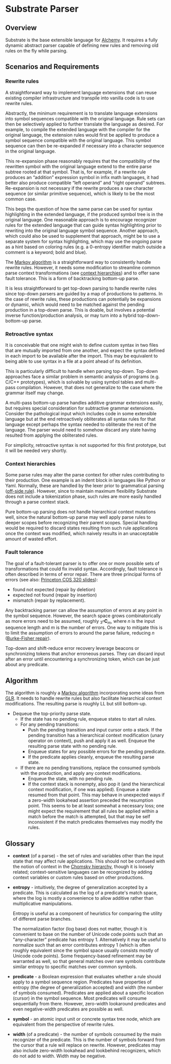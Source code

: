 # Substrate Parser

## Overview
Substrate is the base extensible language for [Alchemy](README.md). It requires a fully dynamic abstract parser capable of defining new rules and removing old rules on the fly while parsing.

## Scenarios and Requirements
### Rewrite rules
A straightforward way to implement language extensions that can reuse existing compiler infrastructure and transpile into vanilla code is to use rewrite rules.

Abstractly, the minimum requirement is to translate language extensions into symbol sequences compatible with the original language. Rule sets can then be selectively applied to further translate the language as desired. For example, to compile the extended language with the compiler for the original language, the extension rules would first be applied to produce a symbol sequence compatible with the original language. This symbol sequence can then be re-expanded if necessary into a character sequence in the original language.

This re-expansion phase reasonably requires that the compatibility of the rewritten symbol with the original language extend to the entire parse subtree rooted at that symbol. That is, for example, if a rewrite rule produces an “addition” expression symbol in infix math languages, it had better also produce compatible “left operand” and “right operand” subtrees. Re-expansion is not necessary if the rewrite produces a raw character sequence (or similar primitive sequence), which is likely to be the most common case.

This begs the question of how the same parse can be used for syntax highlighting in the extended language, if the produced symbol tree is in the original language. One reasonable approach is to encourage recognizer rules for the extended language that can guide syntax highlighting prior to rewriting into the original language symbol sequence. Another approach, which could also be used to supplement that approach, might be to use a separate system for syntax highlighting, which may use the ongoing parse as a hint based on coloring rules (e.g. a 0-entropy identifier match outside a comment is a keyword; bold and blue).

The [Markov algorithm](https://en.wikipedia.org/wiki/Markov_algorithm) is a straightforward way to consistently handle rewrite rules. However, it needs some modification to streamline common parse context transformations (see [context hierarchies](#context-hierarchies)) and to offer sane fault tolerance. This is a form of backtracking bottom-up parse.

It is less straightforward to get top-down parsing to handle rewrite rules since top-down parsers are guided by a map of productions to patterns. In the case of rewrite rules, these productions can potentially be expansions or dynamic, which would need to be matched against the pending production in a top-down parse. This is doable, but involves a potential inverse function/production analysis, or may turn into a hybrid top-down-bottom-up parse.

### Retroactive syntax
It is conceivable that one might wish to define custom syntax in two files that are mutually imported from one another, and expect the syntax defined in each import to be available after the import. This may be equivalent to being able to use syntax in a file at a point ahead of its definition.

This is particularly difficult to handle when parsing top-down. Top-down approaches face a similar problem in semantic analysis of programs (e.g. C/C++ prototypes), which is solvable by using symbol tables and multi-pass compilation. However, that does not generalize to the case where the grammar itself may change.

A multi-pass bottom-up parse handles additive grammar extensions easily, but requires special consideration for subtractive grammar extensions. Consider the pathological input which includes code in some extensible language but at the end retroactively obliterates all syntax rules for that language except perhaps the syntax needed to obliterate the rest of the language. The parser would need to somehow discard any state having resulted from applying the obliterated rules.

For simplicity, retroactive syntax is not supported for this first prototype, but it will be needed very shortly.

### Context hierarchies
Some parse rules may alter the parse context for other rules contributing to their production. One example is an indent block in languages like Python or Yaml. Normally, these are handled by the lexer prior to grammatical parsing ([off-side rule](https://en.wikipedia.org/wiki/Off-side_rule)). However, since to maintain maximum flexibility Substrate does not include a tokenization phase, such rules are more easily handled through a parse context stack.

Pure bottom-up parsing does not handle hierarchical context mutations well, since the natural bottom-up parse may well apply parse rules to deeper scopes before recognizing their parent scopes. Special handling would be required to discard states resulting from such rule applications once the context was modified, which naively results in an unacceptable amount of wasted effort.

### Fault tolerance
The goal of a fault-tolerant parser is to offer one or more possible sets of transformations that could fix invalid syntax. Accordingly, fault tolerance is often described in terms of error repair. There are three principal forms of errors (see also: [Princeton COS 320 slides](http://www.cs.princeton.edu/courses/archive/spr05/cos320/notes/7-parsing-error.ppt)):
* found not expected (repair by deletion)
* expected not found (repair by insertion)
* mismatch (repair by replacement).

Any backtracking parser can allow the assumption of errors at any point in the symbol sequence. However, the search space grows combinatorically as more errors need to be assumed, roughly <sub>3<sup>*n*</sup></sub>**C**<sub>*m*</sub>, where *n* is the input sequence length and *m* is the number of errors. One way to mitigate this is to limit the assumption of errors to around the parse failure, reducing *n* ([Burke-Fisher repair](https://en.wikipedia.org/wiki/Burke%E2%80%93Fisher_error_repair)).

Top-down and shift-reduce error recovery leverage beacons or synchronizing tokens that anchor erroneous parses. They can discard input after an error until encountering a synchronizing token, which can be just about any predicate.

## Algorithm

The algorithm is roughly a [Markov algorithm](https://en.wikipedia.org/wiki/Markov_algorithm) incorporating some ideas from [GLR](https://en.wikipedia.org/wiki/GLR_parser). It needs to handle rewrite rules but also facilitate hierarchical context modifications. The resulting parse is roughly LL but still bottom-up.

* Dequeue the top-priority parse state.
  * If the state has no pending rule, enqueue states to start all rules.
  * For any pending transitions:
    * Push the pending transition and input cursor onto a stack. If the pending transition has a hierarchical context modification (unary operator on context), push and apply it as well. Enqueue the resulting parse state with no pending rule.
    * Enqueue states for any possible errors for the pending predicate.
    * If the predicate applies cleanly, enqueue the resulting parse state.
  * If there are no pending transitions, replace the consumed symbols with the production, and apply any context modifications.
    * Enqueue the state, with no pending rule.
    * If the context stack is nonempty, also pop it (and the hierarchical context modification, if one was applied). Enqueue a state resumed from that point. This may behave in unexpected ways if a zero-width lookahead assertion preceded the resumption point. This seems to be at least somewhat a necessary loss; one might expect the requirement that all rules be applied within a match before the match is attempted, but that may be self inconsistent if the match predicates themselves may modify the rules.

## Glossary
* **context** (of a parse) - the set of rules and variables other than the input state that may affect rule applications. This should not be confused with the notion of context in the [Chomsky hierarchy](https://en.wikipedia.org/wiki/Chomsky_hierarchy#The_hierarchy), though it is loosely related; context-sensitive languages can be recognized by adding context variables or custom rules based on other productions.
* **entropy** - intuitively, the degree of generalization accepted by a predicate. This is calculated as the log of a predicate's match space, where the log is mostly a convenience to allow additive rather than multiplicative manipulations.

  Entropy is useful as a component of heuristics for comparing the utility of different parse branches.

  The normalization factor (log base) does not matter, though it is convenient to base on the number of Unicode code points such that an "any-character" predicate has entropy 1. Alternatively it may be useful to normalize such that an error contributes entropy 1 (which is often roughly equivalent since the symbol space usually consists mostly of Unicode code points). Some frequency-based refinement may be warranted as well, so that general matches over rare symbols contribute similar entropy to specific matches over common symbols.

* **predicate** - a Boolean expression that evaluates whether a rule should apply to a symbol sequence region. Predicates have properties of entropy (the degree of generalization accepted) and width (the number of symbols consumed). Predicates are applied about a specific location (cursor) in the symbol sequence. Most predicates will consume sequentially from there. However, zero-width lookaround predicates and even negative-width predicates are possible as well.

* **symbol** - an atomic input unit or concrete syntax tree node, which are equivalent from the perspective of rewrite rules.

* **width** (of a predicate) - the number of symbols consumed by the main recognizer of the predicate. This is the number of symbols forward from the cursor that a rule will replace on rewrite. However, predicates may also include zero-width lookahead and lookbehind recognizers, which do not add to width. Width may be negative.
